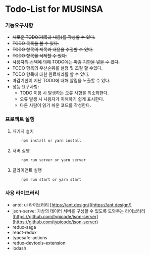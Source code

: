 # Todo-List for MUSINSA

### 기능요구사항
* ~~새로운 TODO(제목과 내용)를 작성할 수 있다.~~
* ~~TODO 목록을 볼 수 있다.~~
* ~~TODO 항목의 제목과 내용을 수정할 수 있다.~~
* ~~TODO 항목을 삭제할 수 있다.~~
* ~~사용자의 선택에 의해 TODO에는 마감 기한을 넣을 수 있다.~~
* TODO 항목의 우선순위를 설정 및 조절 할 수있다.
* TODO 항목에 대한 완료처리를 할 수 있다.
* 마감기한이 지난 TODO에 대해 알림을 노출할 수 있다.
* 성능 요구사항:
  - TODO 이용 시 발생하는 오류 사항을 최소화한다.
  - 오류 발생 시 사용자가 이해하기 쉽게 표시한다.
  - 다른 사람이 읽기 쉬운 코드를 작성한다.

### 프로젝트 실행
1. 패키지 설치
    ```bash
        npm install or yarn install
    ```
2. 서버 실행
    ```bash
        npm run server or yarn server
    ```
3. 클라이언트 실행
    ```bash
        npm run start or yarn start
    ```
### 사용 라이브러리
- antd: ui 라이브러리 [https://ant.design/](https://ant.design/)
- json-serve: 가상의 데이터 서버를 구성할 수 있도록 도와주는 라이브러리 [https://github.com/typicode/json-server](https://github.com/typicode/json-server)
- redux-saga
- react-redux
- typesafe-actions
- redux-devtools-extension
- lodash
